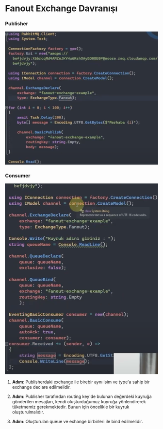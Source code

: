 # Fanout Exchange Davranışı

### Publisher

<p  align="center">

<img  src="https://raw.githubusercontent.com/hasanyurdakul/RABBITMQ_NOTLARI/main/7/images/publisher.png"  />

</p>

### Consumer

<p  align="center">

<img  src="https://raw.githubusercontent.com/hasanyurdakul/RABBITMQ_NOTLARI/main/7/images/consumer.png"  />

</p>

1.  **Adım**: Publisherdaki exchange ile birebir aynı isim ve type'a sahip bir exchange declare edilmelidir.

2.  **Adım**: Publisher tarafından routing key'de bulunan değerdeki kuyruğa gönderilen mesajları, kendi oluşturduğumuz kuyruğa yönlendirerek tüketmemiz gerekmektedir. Bunun için öncelikle bir kuyruk oluşturulmalıdır.

3.  **Adım**: Oluşturulan queue ve exhange birbirleri ile bind edilmelidir.
